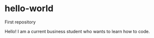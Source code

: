 # hello-world
First repository

Hello!
I am a current business student who wants to learn how to code.
